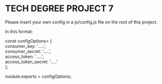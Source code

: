 # TECH DEGREE PROJECT 7

Please insert your own config in a js/config.js file on the root of this project.

In this format:

const configOptions=  {  
      consumer_key:         '.....',  
      consumer_secret:      '.....',  
      access_token:         '.....',  
      access_token_secret:  '.....'  
      };  

module.exports = configOptions;  